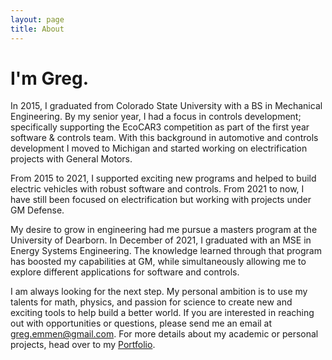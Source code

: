 ```yaml
---
layout: page
title: About
---
```


# I'm Greg.

In 2015, I graduated from Colorado State University with a BS in Mechanical Engineering. By my senior year, I had a focus in controls development; specifically supporting the EcoCAR3 competition as part of the first year software & controls team. With this background in automotive and controls development I moved to Michigan and started working on electrification projects with General Motors. 

From 2015 to 2021, I supported exciting new programs and helped to build electric vehicles with robust software and controls. From 2021 to now, I have still been focused on electrification but working with projects under GM Defense.

My desire to grow in engineering had me pursue a masters program at the University of Dearborn. In December of 2021, I graduated with an MSE in Energy Systems Engineering. The knowledge learned through that program has boosted my capabilities at GM, while simultaneously allowing me to explore different applications for software and controls.

I am always looking for the next step. My personal ambition is to use my talents for math, physics, and passion for science to create new and exciting tools to help build a better world. If you are interested in reaching out with opportunities or questions, please send me an email at [greg.emmen@gmail.com](mailto:greg.emmen@gmail.com). For more details about my academic or personal projects, head over to my [Portfolio](/portfolio).